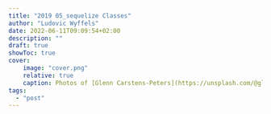 ```yaml
---
title: "2019 05_sequelize Classes"
author: "Ludovic Wyffels"
date: 2022-06-11T09:09:54+02:00
description: ""
draft: true
showToc: true
cover:
    image: "cover.png"
    relative: true
    caption: Photos of [Glenn Carstens-Peters](https://unsplash.com/@glenncarstenspeters) on [Unsplash](https://unsplash.com)
tags:
  - "post"
---
```

